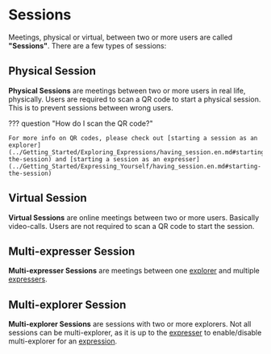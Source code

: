 # Sessions

Meetings, physical or virtual, between two or more users are called **"Sessions"**. There are a few types of sessions:

## Physical Session

**Physical Sessions** are meetings between two or more users in real life, physically. Users are required to scan a QR code to start a physical session. This is to prevent sessions between wrong users.

??? question "How do I scan the QR code?"

    For more info on QR codes, please check out [starting a session as an explorer](../Getting_Started/Exploring_Expressions/having_session.en.md#starting-the-session) and [starting a session as an expresser](../Getting_Started/Expressing_Yourself/having_session.en.md#starting-the-session)

## Virtual Session

**Virtual Sessions** are online meetings between two or more users. Basically video-calls. Users are not required to scan a QR code to start the session.

## Multi-expresser Session

**Multi-expresser Sessions** are meetings between one [explorer](user_modes.en.md#explorer) and multiple [expressers](user_modes.en.md#expresser).

## Multi-explorer Session

**Multi-explorer Sessions** are sessions with two or more explorers. Not all sessions can be multi-explorer, as it is up to the [expresser](user_modes.en.md#expresser) to enable/disable multi-explorer for an [expression](../Getting_Started/Expressing_Yourself/expressions.en.md).
